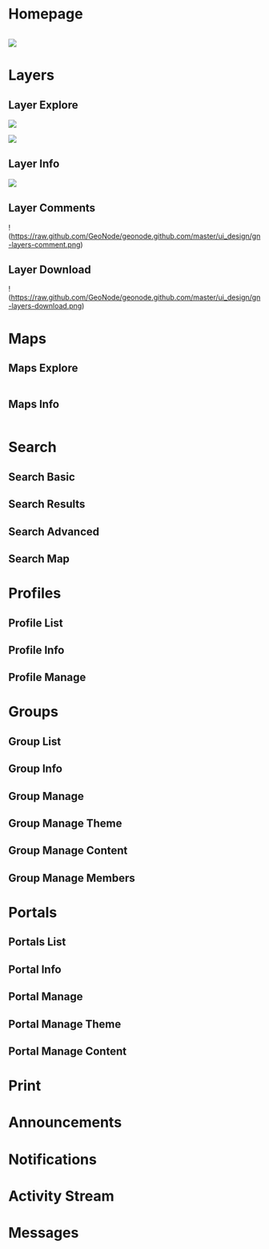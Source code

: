 # Homepage

![]()

![](https://raw.github.com/GeoNode/geonode.github.com/master/ui_design/gn-homepage.png)

# Layers

## Layer Explore

![](https://raw.github.com/GeoNode/geonode.github.com/master/ui_design/gn-layers-explore.png)

![](https://raw.github.com/GeoNode/geonode.github.com/master/ui_design/gn-layers-explore-no-filter.png)

## Layer Info

![](https://raw.github.com/GeoNode/geonode.github.com/master/ui_design/gn-layers-info.png)

## Layer Comments

!(https://raw.github.com/GeoNode/geonode.github.com/master/ui_design/gn-layers-comment.png)

## Layer Download

!(https://raw.github.com/GeoNode/geonode.github.com/master/ui_design/gn-layers-download.png)

# Maps

## Maps Explore

![]()

## Maps Info

![]()

# Search

## Search Basic

## Search Results

## Search Advanced

## Search Map

# Profiles

## Profile List

## Profile Info

## Profile Manage

# Groups

## Group List

## Group Info

## Group Manage

## Group Manage Theme

## Group Manage Content

## Group Manage Members

# Portals

## Portals List

## Portal Info

## Portal Manage

## Portal Manage Theme

## Portal Manage Content

# Print

# Announcements

# Notifications

# Activity Stream

# Messages
